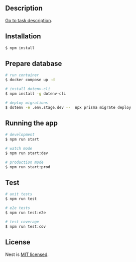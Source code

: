 ## Description

[Go to task description](https://elpassion.notion.site/Bikeramp-API-fa05688d0f6644ee9fa7ab5fe1a30fe3).

## Installation

```bash
$ npm install
```

## Prepare database

```bash
# run container
$ docker compose up -d

# install dotenv-cli
$ npm install -g dotenv-cli

# deploy migrations
$ dotenv -e .env.stage.dev --  npx prisma migrate deploy
```

## Running the app

```bash
# development
$ npm run start

# watch mode
$ npm run start:dev

# production mode
$ npm run start:prod
```

## Test

```bash
# unit tests
$ npm run test

# e2e tests
$ npm run test:e2e

# test coverage
$ npm run test:cov
```

## License

Nest is [MIT licensed](LICENSE).
